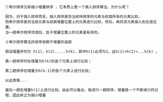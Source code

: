     ①希尔排序又称缩小增量排序 ，它本质上是一个插入排序算法。为什么呢？
    
    因为，对于插入排序而言，插入排序是将当前待排序的元素与前面所有的元素比较，
    而希尔排序是将当前元素与前面增量位置上的元素进行比较，然后，再将该元素插入到合适位置。
    当一趟希尔排序完成后，处于增量位置上的元素是有序的。
    
    ②希尔排序算法的效率依赖于增量的选取
    
    假设增量序列为 h(1)，h(2).....h(k)，其中h(1)必须为1，且h(1)<h(2)<...h(k) 。
    
    第一趟排序时在增量为h(k)的各个元素上进行比较；
    
    第二趟排序在增量为h(k-1)的各个元素上进行比较;
    
    以此类推...
    
    最后一趟在增量h(1)上进行比较。由此可以看出，每进行一趟排序，增量是一个不断减少的过程，因此称之为缩小增量